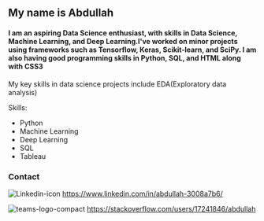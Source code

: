 ## My name is Abdullah

#### I am an aspiring Data Science enthusiast, with skills in Data Science, Machine Learning, and Deep Learning.I've worked on minor projects using frameworks such as Tensorflow, Keras, Scikit-learn, and SciPy. I am also having good programming skills in Python, SQL, and HTML along with CSS3

My key skills in data science projects include EDA(Exploratory data analysis)

Skills:
* Python
* Machine Learning
* Deep Learning
* SQL
* Tableau
        

### Contact
![Linkedin-icon](https://user-images.githubusercontent.com/58501537/140074126-2a9c2c61-e5df-45c2-9413-ece1efd836f3.png)  https://www.linkedin.com/in/abdullah-3008a7b6/

![teams-logo-compact](https://user-images.githubusercontent.com/58501537/140074828-98d8b529-31ed-4042-b2f1-37c9c771d366.png)  https://stackoverflow.com/users/17241846/abdullah

